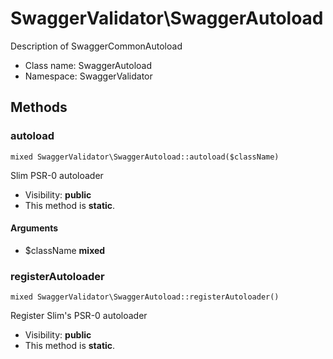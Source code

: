 SwaggerValidator\SwaggerAutoload
===============

Description of SwaggerCommonAutoload




* Class name: SwaggerAutoload
* Namespace: SwaggerValidator







Methods
-------


### autoload

    mixed SwaggerValidator\SwaggerAutoload::autoload($className)

Slim PSR-0 autoloader



* Visibility: **public**
* This method is **static**.


#### Arguments
* $className **mixed**



### registerAutoloader

    mixed SwaggerValidator\SwaggerAutoload::registerAutoloader()

Register Slim's PSR-0 autoloader



* Visibility: **public**
* This method is **static**.




